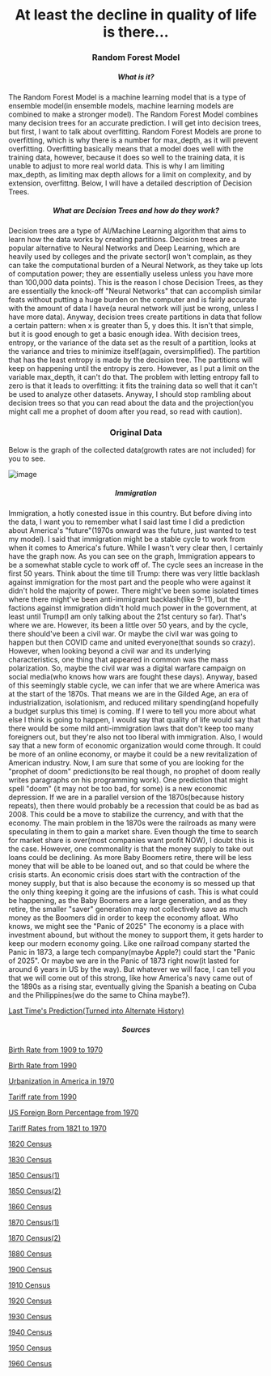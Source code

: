 <html>
<body>
<h1 align="center">At least the decline in quality of life is there...</h1>
  
<h3 align="center">Random Forest Model</h3>
  
<h5 align="center">What is it?</h5>
  
<p>The Random Forest Model is a machine learning model that is a type of ensemble model(in ensemble models, machine learning models are combined to make a
stronger model). The Random Forest Model combines many decision trees for an accurate prediction. I will get into decision trees, but first, I want to talk
about overfitting. Random Forest Models are prone to overfitting, which is why there is a number for max_depth, as it will prevent overfitting. Overfitting
basically means that a model does well with the training data, however, because it does so well to the training data, it is unable to adjust to more real world
data. This is why I am limiting max_depth, as limiting max depth allows for a limit on complexity, and by extension, overfittng. Below, I will have a detailed
description of Decision Trees.</p>
  
<h5 align="center">What are Decision Trees and how do they work?</h5> 

<p>Decision trees are a type of AI/Machine Learning algorithm that aims to learn how the data works by creating partitions. Decision trees are a popular
alternative to Neural Networks and Deep Learning, which are heavily used by colleges and the private sector(I won't complain, as they can take the
computational burden of a Neural Network, as they take up lots of computation power; they are essentially useless unless you have more than 100,000 data
points). This is the reason I chose Decision Trees, as they are essentially the knock-off "Neural Networks" that can accomplish similar feats without
putting a huge burden on the computer and is fairly accurate with the amount of data I have(a neural network will just be wrong, unless I have more data).
Anyway, decision trees create partitions in data that follow a certain pattern: when x is greater than 5, y does this. It isn't that simple,
but it is good enough to get a basic enough idea. With decision trees, entropy, or the variance of the data set as the result of a partition, looks at
the variance and tries to minimize itself(again, oversimplified). The partition that has the least entropy is made by the decision tree. The partitions
will keep on happening until the entropy is zero. However, as I put a limit on the variable max_depth, it can't do that. The problem with letting entropy 
fall to zero is that it leads to overfitting: it fits the training data so well that it can't be used to analyze other datasets. Anyway, I should stop
rambling about decision trees so that you can read about the data and the projection(you might call me a prophet of doom after you read, so read with
caution).</p>

<h3 align="center">Original Data</h3>

<p>Below is the graph of the collected data(growth rates are not included) for you to see.</p>

![image](https://user-images.githubusercontent.com/48994987/216841731-824daa99-e424-406c-a543-19ca65201550.png)

<h5 align="center">Immigration</h5>

<p>Immigration, a hotly conested issue in this country. But before diving into the data, I want you to remember what I said last time I did a prediction about
America's "future"(1970s onward was the future, just wanted to test my model). I said that immigration might be a stable cycle to work from when it comes to 
America's future. While I wasn't very clear then, I certainly have the graph now. As you can see on the graph, Immigration appears to be a somewhat stable
cycle to work off of. The cycle sees an increase in the first 50 years. Think about the time till Trump: there was very little backlash against immigration
for the most part and the people who were against it didn't hold the majority of power. There might've been some isolated times where there might've been 
anti-immigrant backlash(like 9-11), but the factions against immigration didn't hold much power in the government, at least until Trump(I am only talking
about the 21st century so far). That's where we are. However, its been a little over 50 years, and by the cycle, there should've been a civil war. Or maybe the
civil war was going to happen but then COVID came and united everyone(that sounds so crazy). However, when looking beyond a civil war and its underlying
characteristics, one thing that appeared in common was the mass polarization. So, maybe the civil war was a digital warfare campaign on social media(who knows
how wars are fought these days). Anyway, based of this seemingly stable cycle, we can infer that we are where America was at the start of the 1870s. That means
we are in the Gilded Age, an era of industrialization, isolationism, and reduced military spending(and hopefully a budget surplus this time) is coming. If I were to
tell you more about what else I think is going to happen, I would say that quality of life would say that there would be some mild anti-immigration laws that don't 
keep too many foreigners out, but they're also not too liberal with immigration. Also, I would say that a new form of economic organization would come through.
It could be more of an online economy, or maybe it could be a new revitalization of American industry. Now, I am sure that some of you are looking for the 
"prophet of doom" predictions(to be real though, no prophet of doom really writes paragraphs on his programming work). One prediction that might spell "doom"
(it may not be too bad, for some) is a new economic depression. If we are in a parallel version of the 1870s(because history repeats), then there would probably
be a recession that could be as bad as 2008. This could be a move to stabilize the currency, and with that the economy. The main problem in the 1870s were the
railroads as many were speculating in them to gain a market share. Even though the time to search for market share is over(most companies want profit NOW), I doubt
this is the case. However, one commonality is that the money supply to take out loans could be declining. As more Baby Boomers retire, there will be less money
that will be able to be loaned out, and so that could be where the crisis starts. An economic crisis does start with the contraction of the money supply, but 
that is also because the economy is so messed up that the only thing keeping it going are the infusions of cash. This is what could be happening, as the Baby
Boomers are a large generation, and as they retire, the smaller "saver" generation may not collectively save as much money as the Boomers did in order to 
keep the economy afloat. Who knows, we might see the "Panic of 2025" The economy is a place with investment abound, but without the money to support them, it
gets harder to keep our modern economy going. Like one railroad company started the Panic in 1873, a large tech company(maybe Apple?) could start the "Panic of
2025". Or maybe we are in the Panic of 1873 right now(it lasted for around 6 years in US by the way). But whatever we will face, I can tell you that we will come out
of this strong, like how America's navy came out of the 1890s as a rising star, eventually giving the Spanish a beating on Cuba and the Philippines(we do the same
to China maybe?).</p>

<a href="https://github.com/akhilmanhattan/big_projects/tree/main/artificial_Intelligence/Regression/DecisionTree/AmericaPrediction(1)/JupyterNotebook">
Last Time's Prediction(Turned into Alternate History)</a>

<h5 align="center">Sources</h5>

<a href="https://www.cdc.gov/nchs/data/statab/natfinal2003.annvol1_01.pdf">Birth Rate from 1909 to 1970</a>

<a href="https://www.statista.com/statistics/195943/birth-rate-in-the-united-states-since-1990/">Birth Rate from 1990</a>

<a href="https://www.statista.com/statistics/269967/urbanization-in-the-united-states/">Urbanization in America in 1970</a>

<a href="https://www.macrotrends.net/countries/USA/united-states/tariff-rates">Tariff rate from 1990</a>

<a href="https://www.migrationpolicy.org/programs/data-hub/charts/immigrant-population-over-time">US Foreign Born Percentage from 1970</a>

<a href="https://fraser.stlouisfed.org/files/docs/publications/histstatus/pages/1975-1979/58477_1975-1979.pdf">Tariff Rates from 1821 to 1970</a>

<a href="https://www2.census.gov/library/publications/decennial/1820/1820a-02.pdf">1820 Census</a>

<a href="https://www2.census.gov/library/publications/decennial/1830/1830b.pdf">1830 Census</a>

<a href="https://www2.census.gov/library/publications/decennial/1850/1850d/1850d-02.pdf">1850 Census(1)</a>

<a href="https://www2.census.gov/library/publications/decennial/1850/1850a/1850a-06.pdf">1850 Census(2)</a>

<a href="https://www2.census.gov/library/publications/decennial/1860/population/1860a-02.pdf">1860 Census</a>

<a href="https://www2.census.gov/library/publications/decennial/1870/population/1870a-28.pdf">1870 Census(1)</a>

<a href="https://www2.census.gov/library/publications/decennial/1870/vital-statistics/1870b-31.pdf">1870 Census(2)</a>

<a href="https://www2.census.gov/library/publications/decennial/1880/vol-01-population/1880_v1-07.pdf">1880 Census</a>

<a href="https://www2.census.gov/library/publications/decennial/1900/volume-1/volume-1-p3.pdf">1900 Census</a>

<a href="https://www2.census.gov/library/publications/decennial/1910/volume-1/volume-1-p4.pdf">1910 Census</a>

<a href="https://www2.census.gov/library/publications/decennial/1920/volume-3/41084484v3ch01.pdf">1920 Census</a>

<a href="https://www2.census.gov/library/publications/decennial/1930/population-volume-2/16440598v2ch10.pdf">1930 Census</a>

<a href="https://www2.census.gov/library/publications/decennial/1940/population-volume-2/33973538v2p1ch2.pdf">1940 Census</a>

<a href="https://www2.census.gov/library/publications/decennial/1950/population-volume-2/21983999v2p1ch3.pdf">1950 Census</a>

<a href="https://www2.census.gov/prod2/statcomp/documents/1961-02.pdf">1960 Census</a>

</body>
<html>
